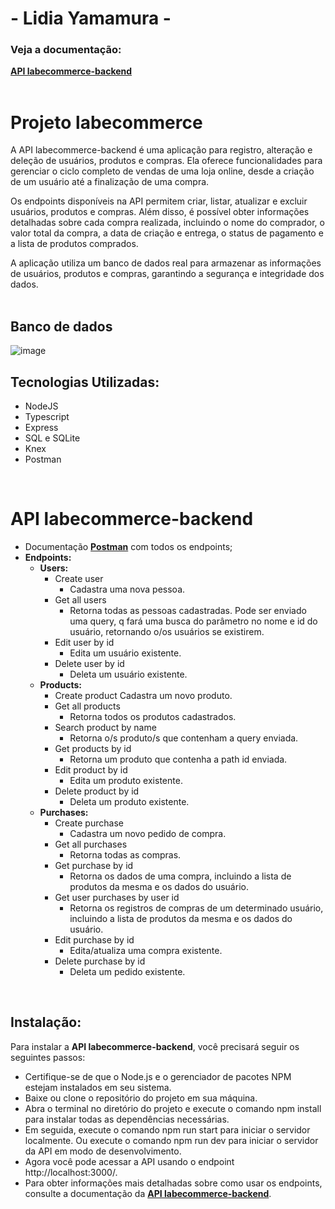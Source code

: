 #  - Lidia Yamamura - 
### Veja a documentação: 
[**API labecommerce-backend**](https://documenter.getpostman.com/view/25826614/2s93RUvCdA)
<br>
<br>

# Projeto labecommerce
A API labecommerce-backend é uma aplicação para registro, alteração e deleção de usuários, produtos e compras. Ela oferece funcionalidades para gerenciar o ciclo completo de vendas de uma loja online, desde a criação de um usuário até a finalização de uma compra.

Os endpoints disponíveis na API permitem criar, listar, atualizar e excluir usuários, produtos e compras. Além disso, é possível obter informações detalhadas sobre cada compra realizada, incluindo o nome do comprador, o valor total da compra, a data de criação e entrega, o status de pagamento e a lista de produtos comprados.

A aplicação utiliza um banco de dados real para armazenar as informações de usuários, produtos e compras, garantindo a segurança e integridade dos dados. 
<br>
<br>
## **Banco de dados**
![image](https://user-images.githubusercontent.com/29845719/214396608-ddcfd097-e615-44f9-acbe-f815f9abb83f.png)

## **Tecnologias Utilizadas:**
- NodeJS
- Typescript
- Express
- SQL e SQLite
- Knex
- Postman

<br>

# **API labecommerce-backend**
- Documentação [**Postman**](https://documenter.getpostman.com/view/25826614/2s93RUvCdA) com todos os endpoints;
- **Endpoints:**
    - **Users:**
        - Create user
            - Cadastra uma nova pessoa.
        - Get all users        
            - Retorna todas as pessoas cadastradas. Pode ser enviado uma query, q fará uma busca do parâmetro no nome e id do usuário, retornando o/os usuários se existirem.
        - Edit user by id
            - Edita um usuário existente.
        - Delete user by id
            - Deleta um usuário existente.
    - **Products:**        
        - Create product
            Cadastra um novo produto.
        - Get all products
            - Retorna todos os produtos cadastrados.
        - Search product by name
            - Retorna o/s produto/s que contenham a query enviada.
        - Get products by id
            - Retorna um produto que contenha a path id enviada.
        - Edit product by id
            - Edita um produto existente.
        - Delete product by id
            - Deleta um produto existente.
    - **Purchases:**
        - Create purchase
            - Cadastra um novo pedido de compra.
        - Get all purchases
            - Retorna todas as compras.
        - Get purchase by id
            - Retorna os dados de uma compra, incluindo a lista de produtos da mesma e os dados do usuário.
        - Get user purchases by user id
            - Retorna os registros de compras de um determinado usuário, incluindo a lista de produtos da mesma e os dados do usuário.
        - Edit purchase by id
            - Edita/atualiza uma compra existente.
        - Delete purchase by id
            - Deleta um pedido existente.
<br>     

## **Instalação:**

Para instalar a **API labecommerce-backend**, você precisará seguir os seguintes passos:

- Certifique-se de que o Node.js e o gerenciador de pacotes NPM estejam instalados em seu sistema.
- Baixe ou clone o repositório do projeto em sua máquina.
- Abra o terminal no diretório do projeto e execute o comando npm install para instalar todas as dependências necessárias.
- Em seguida, execute o comando npm run start para iniciar o servidor localmente. Ou execute o comando npm run dev para iniciar o servidor da API em modo de desenvolvimento.
- Agora você pode acessar a API usando o endpoint http://localhost:3000/.
- Para obter informações mais detalhadas sobre como usar os endpoints, consulte a documentação da [**API labecommerce-backend**](https://documenter.getpostman.com/view/25826614/2s93RUvCdA).


        
